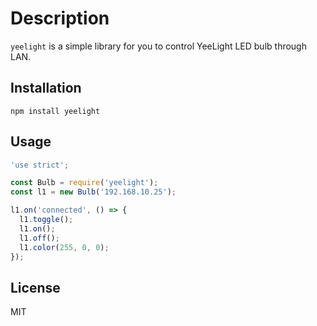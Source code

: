 # Description
`yeelight` is a simple library for you to control YeeLight LED bulb through LAN.

## Installation
```
npm install yeelight
```

## Usage
```javascript
'use strict';

const Bulb = require('yeelight');
const l1 = new Bulb('192.168.10.25');

l1.on('connected', () => {
  l1.toggle();
  l1.on();
  l1.off();
  l1.color(255, 0, 0);
});
```
## License
MIT

